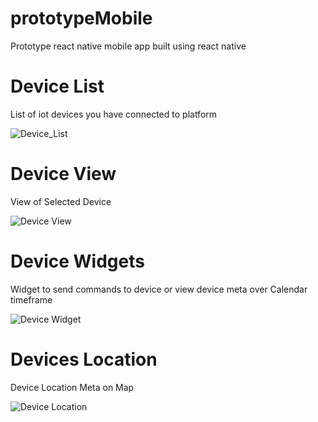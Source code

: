 # prototypeMobile
 Prototype react native mobile app built using react native
 
 # Device List
  List of iot devices you have connected to platform
  
 ![Device_List](https://github.com/mashaole/prototypeMobile/blob/master/deviceview.jpeg)
 
 # Device View
  View of Selected Device
  
  ![Device View](https://github.com/mashaole/prototypeMobile/blob/master/deviceview%20(2).jpeg)
  
 # Device Widgets
   Widget to send commands to device or view device meta over Calendar timeframe
   
  ![Device Widget](https://github.com/mashaole/prototypeMobile/blob/master/WhatsApp%20Image%202019-09-18%20at%2017.01.30.jpeg)
  
 # Devices Location
  Device Location Meta on Map
  
 ![Device Location](https://github.com/mashaole/prototypeMobile/blob/master/mobile%20map.png)
